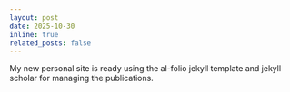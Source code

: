 ```yaml
---
layout: post
date: 2025-10-30
inline: true
related_posts: false
---
```


My new personal site is ready using the al-folio jekyll template and jekyll scholar for managing the publications.
